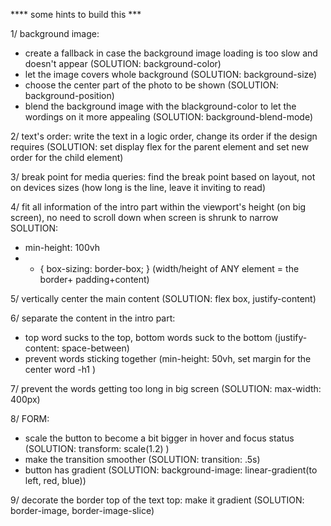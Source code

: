 **** some hints to build this ***

1/ background image: 
 - create a fallback in case the background image loading is too slow and doesn't appear (SOLUTION: background-color)
 - let the image covers whole background (SOLUTION: background-size)
 - choose the center part of the photo to be shown (SOLUTION: background-position) 
 - blend the background image with the blackground-color to let the wordings on it more appealing (SOLUTION: background-blend-mode)

2/ text's order: write the text in a logic order, change its order if the design requires (SOLUTION: set display flex for the parent element and set new order for the child element)

3/ break point for media queries: find the break point based on layout, not on devices sizes (how long is the line, leave it inviting to read)

4/ fit all information of the intro part within the viewport's height (on big screen), no need to scroll down when screen is shrunk to narrow 
SOLUTION:
- min-height: 100vh
- * { box-sizing: border-box; } (width/height of ANY element = the border+ padding+content)

5/ vertically center the main content (SOLUTION: flex box, justify-content)

6/ separate the content in the intro part:
- top word sucks to the top, bottom words suck to the bottom (justify-content: space-between)
- prevent words sticking together (min-height: 50vh, set margin for the center word -h1 )

7/ prevent the words getting too long in big screen  (SOLUTION: max-width: 400px) 

8/ FORM:
- scale the button to become a bit bigger in hover and focus status (SOLUTION: transform: scale(1.2) )
- make the transition smoother (SOLUTION: transition: .5s)
- button has gradient (SOLUTION: background-image: linear-gradient(to left, red, blue))

9/ decorate the border top of the text top: make it gradient (SOLUTION: border-image, border-image-slice)